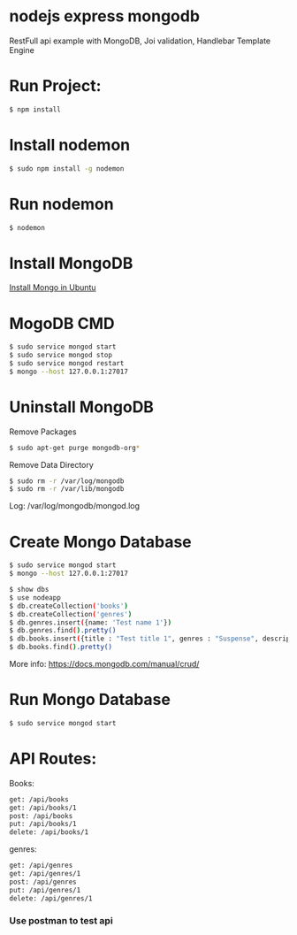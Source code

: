 # nodejs express mongodb
RestFull api example with MongoDB, Joi validation, Handlebar Template Engine

# Run Project:
```sh
$ npm install
```

# Install nodemon
```sh
$ sudo npm install -g nodemon
```
# Run nodemon
```sh
$ nodemon
```

# Install MongoDB
[Install Mongo in Ubuntu](https://docs.mongodb.com/manual/tutorial/install-mongodb-on-ubuntu/)


# MogoDB CMD
```sh
$ sudo service mongod start
$ sudo service mongod stop
$ sudo service mongod restart
$ mongo --host 127.0.0.1:27017
```

# Uninstall MongoDB
Remove Packages
```sh
$ sudo apt-get purge mongodb-org*
```
Remove Data Directory
```sh
$ sudo rm -r /var/log/mongodb
$ sudo rm -r /var/lib/mongodb

```
Log: /var/log/mongodb/mongod.log

# Create Mongo Database
```sh
$ sudo service mongod start
$ mongo --host 127.0.0.1:27017
```
```sh
$ show dbs
$ use nodeapp
$ db.createCollection('books')
$ db.createCollection('genres')
$ db.genres.insert({name: 'Test name 1'})
$ db.genres.find().pretty()
$ db.books.insert({title : "Test title 1", genres : "Suspense", description : "This is for test description 1", author : "auther 1"});
$ db.books.find().pretty()
```
More info: https://docs.mongodb.com/manual/crud/

# Run Mongo Database
```sh
$ sudo service mongod start
```

# API Routes:
Books:
```sh
get: /api/books
get: /api/books/1
post: /api/books
put: /api/books/1
delete: /api/books/1
```

genres:

```sh
get: /api/genres
get: /api/genres/1
post: /api/genres
put: /api/genres/1
delete: /api/genres/1
```
### Use postman to test api
